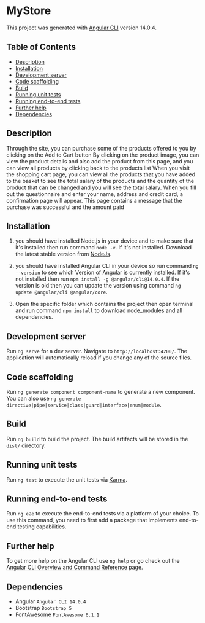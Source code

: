 # MyStore

This project was generated with [Angular CLI](https://github.com/angular/angular-cli) version 14.0.4.

## Table of Contents

- [Description](#description)
- [Installation](#installation)
- [Development server](#development-server)
- [Code scaffolding](#code-scaffolding)
- [Build](#build)
- [Running unit tests](#running-unit-tests)
- [Running end-to-end tests](#running-end-to-end-tests)
- [Further help](#further-help)
- [Dependencies](#dependencies)

## Description

Through the site, you can purchase some of the products offered to you by clicking on the Add to Cart button
By clicking on the product image, you can view the product details and also add the product from this page, and you can view all products by clicking back to the products list
When you visit the shopping cart page, you can view all the products that you have added to the basket to see the total salary of the products and the quantity of the product that can be changed and you will see the total salary.
When you fill out the questionnaire and enter your name, address and credit card, a confirmation page will appear. This page contains a message that the purchase was successful and the amount paid

## Installation

1. you should have installed Node.js in your device and to make sure that it's installed then run command `node -v`.
   If it's not installed. Download the latest stable version from [NodeJs](https://nodejs.org/en/).

2. you should have installed Angular CLI in your device so run command `ng --version` to see which Version of Angular is currently installed.
   If it's not installed then run `npm install -g @angular/cli@14.0.4`.
   If the version is old then you can update the version using command `ng update @angular/cli @angular/core`.

3. Open the specific folder which contains the project then open terminal and run command `npm install` to download node_modules and all dependencies.

## Development server

Run `ng serve` for a dev server. Navigate to `http://localhost:4200/`. The application will automatically reload if you change any of the source files.

## Code scaffolding

Run `ng generate component component-name` to generate a new component. You can also use `ng generate directive|pipe|service|class|guard|interface|enum|module`.

## Build

Run `ng build` to build the project. The build artifacts will be stored in the `dist/` directory.

## Running unit tests

Run `ng test` to execute the unit tests via [Karma](https://karma-runner.github.io).

## Running end-to-end tests

Run `ng e2e` to execute the end-to-end tests via a platform of your choice. To use this command, you need to first add a package that implements end-to-end testing capabilities.

## Further help

To get more help on the Angular CLI use `ng help` or go check out the [Angular CLI Overview and Command Reference](https://angular.io/cli) page.

## Dependencies

- Angular `Angular CLI 14.0.4`
- Bootstrap `Bootstrap 5`
- FontAwesome `FontAwesome 6.1.1`
